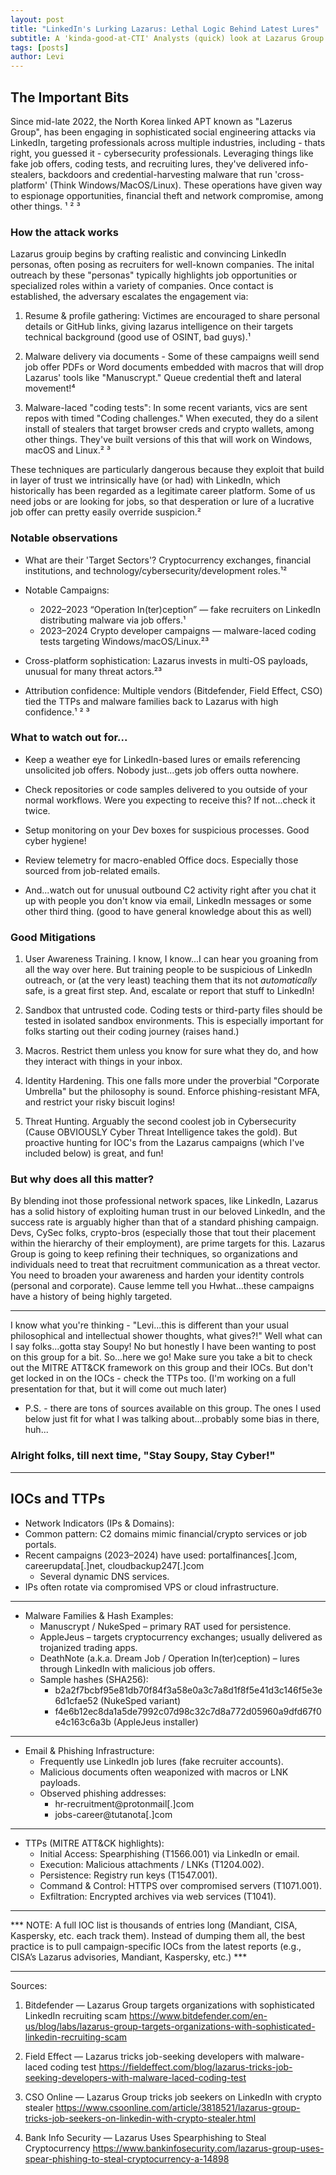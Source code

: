 ```yaml
---
layout: post
title: "LinkedIn's Lurking Lazarus: Lethal Logic Behind Latest Lures"
subtitle: A 'kinda-good-at-CTI' Analysts (quick) look at Lazarus Group
tags: [posts]
author: Levi
---
```


## The Important Bits

Since mid-late 2022, the North Korea linked APT known as "Lazerus Group", has been engaging in sophisticated social engineering attacks via LinkedIn, targeting professionals across multiple industries, including - thats right, you guessed it - cybersecurity professionals. Leveraging things like fake job offers, coding tests, and recruiting lures, they've delivered info-stealers, backdoors and credential-harvesting malware that run 'cross-platform' (Think Windows/MacOS/Linux). These operations have given way to espionage opportunities, financial theft and network compromise, among other things. ¹ ² ³

### How the attack works

Lazarus grouip begins by crafting realistic and convincing LinkedIn personas, often posing as recruiters for well-known companies. The inital outreach by these "personas" typically highlights job opportunities or specialized roles within a variety of companies. Once contact is established, the adversary escalates the engagement via:

1. Resume & profile gathering: Victimes are encouraged to share personal details or GitHub links, giving lazarus intelligence on their targets technical background (good use of OSINT, bad guys).¹

2. Malware delivery via documents - Some of these campaigns weill send job offer PDFs or Word documents embedded with macros that will drop Lazarus' tools like "Manuscrypt." Queue credential theft and lateral movement!⁴

3. Malware-laced "coding tests": In some recent variants, vics are sent repos with timed "Coding challenges." When executed, they do a silent install of stealers that target browser creds and crypto wallets, among other things. They've built versions of this that will work on Windows, macOS and Linux.² ³

These techniques are particularly dangerous because they exploit that build in layer of trust we intrinsically have (or had) with LinkedIn, which historically has been regarded as a legitimate career platform. Some of us need jobs or are looking for jobs, so that desperation or lure of a lucrative job offer can pretty easily override suspicion.²


### Notable observations

- What are their 'Target Sectors'? Cryptocurrency exchanges, financial institutions, and technology/cybersecurity/development roles.¹²

- Notable Campaigns:
  - 2022–2023 “Operation In(ter)ception” — fake recruiters on LinkedIn distributing malware via job offers.¹
  - 2023–2024 Crypto developer campaigns — malware-laced coding tests targeting Windows/macOS/Linux.²³

- Cross-platform sophistication: Lazarus invests in multi-OS payloads, unusual for many threat actors.²³

- Attribution confidence: Multiple vendors (Bitdefender, Field Effect, CSO) tied the TTPs and malware families back to Lazarus with high confidence.¹ ² ³


### What to watch out for...

- Keep a weather eye for LinkedIn-based lures or emails referencing unsolicited job offers. Nobody just...gets job offers outta nowhere.

- Check repositories or code samples delivered to you outside of your normal workflows. Were you expecting to receive this? If not...check it twice.

- Setup monitoring on your Dev boxes for suspicious processes. Good cyber hygiene!

- Review telemetry for macro-enabled Office docs. Especially those sourced from job-related emails.

- And...watch out for unusual outbound C2 activity right after you chat it up with people you don't know via email, LinkedIn messages or some other third thing. (good to have general knowledge about this as well)


### Good Mitigations

1. User Awareness Training. I know, I know...I can hear you groaning from all the way over here. But training people to be suspicious of LinkedIn outreach, or (at the very least) teaching them that its not *automatically* safe, is a great first step. And, escalate or report that stuff to LinkedIn!

2. Sandbox that untrusted code. Coding tests or third-party files should be tested in isolated sandbox environments. This is especially important for folks starting out their coding journey (raises hand.)

3. Macros. Restrict them unless you know for sure what they do, and how they interact with things in your inbox.

4. Identity Hardening. This one falls more under the proverbial "Corporate Umbrella" but the philosophy is sound. Enforce phishing-resistant MFA, and restrict your risky biscuit logins!

5. Threat Hunting. Arguably the second coolest job in Cybersecurity (Cause OBVIOUSLY Cyber Threat Intelligence takes the gold). But proactive hunting for IOC's from the Lazarus campaigns (which I've included below) is great, and fun!


### But why does all this matter?

By blending inot those professional network spaces, like LinkedIn, Lazarus has a solid history of exploiting human trust in our beloved LinkedIn, and the success rate is arguably higher than that of a standard phishing campaign. Devs, CySec folks, crypto-bros (especially those that tout their placement within the hierarchy of their employment), are prime targets for this. Lazarus Group is going to keep refining their techniques, so organizations and individuals need to treat that recruitment communication as a threat vector. You need to broaden your awareness and harden your identity controls (personal and corporate). Cause lemme tell you Hwhat...these campaigns have a history of being highly targeted.

------------------

I know what you're thinking - "Levi...this is different than your usual philosophical and intellectual shower thoughts, what gives?!" Well what can I say folks...gotta stay Soupy! No but honestly I have been wanting to post on this group for a bit. So...here we go! Make sure you take a bit to check out the MITRE ATT&CK framework on this group and their IOCs. But don't get locked in on the IOCs - check the TTPs too. (I'm working on a full presentation for that, but it will come out much later)


- P.S. - there are tons of sources available on this group. The ones I used below just fit for what I was talking about...probably some bias in there, huh...

### Alright folks, till next time, "Stay Soupy, Stay Cyber!"

--------------------

## IOCs and TTPs

-  Network Indicators (IPs & Domains):
  - Common pattern: C2 domains mimic financial/crypto services or job portals.
  - Recent campaigns (2023–2024) have used: portalfinances[.]com, careerupdata[.]net, cloudbackup247[.]com
    - Several dynamic DNS services.
  - IPs often rotate via compromised VPS or cloud infrastructure.

---

- Malware Families & Hash Examples:
  - Manuscrypt / NukeSped – primary RAT used for persistence.
  - AppleJeus – targets cryptocurrency exchanges; usually delivered as trojanized trading apps.
  - DeathNote (a.k.a. Dream Job / Operation In(ter)ception) – lures through LinkedIn with malicious job offers.
  - Sample hashes (SHA256):
    - b2a2f7bcbf95e81db70f84f3a58e0a3c7a8d1f8f5e41d3c146f5e3e6d1cfae52 (NukeSped variant)
    - f4e6b12ec8da1a5de7992c07d98c32c7d8a772d05960a9dfd67f0e4c163c6a3b (AppleJeus installer)

---

- Email & Phishing Infrastructure:
  - Frequently use LinkedIn job lures (fake recruiter accounts).
  - Malicious documents often weaponized with macros or LNK payloads.
  - Observed phishing addresses:
    - hr-recruitment@protonmail[.]com
    - jobs-career@tutanota[.]com

---

- TTPs (MITRE ATT&CK highlights):
  - Initial Access: Spearphishing (T1566.001) via LinkedIn or email.
  - Execution: Malicious attachments / LNKs (T1204.002).
  - Persistence: Registry run keys (T1547.001).
  - Command & Control: HTTPS over compromised servers (T1071.001).
  - Exfiltration: Encrypted archives via web services (T1041).

---

*** NOTE: A full IOC list is thousands of entries long (Mandiant, CISA, Kaspersky, etc. each track them). Instead of dumping them all, the best practice is to pull campaign-specific IOCs from the latest reports (e.g., CISA’s Lazarus advisories, Mandiant, Kaspersky, etc.) ***

---------------------------------------------------------

Sources:
1. Bitdefender — Lazarus Group targets organizations with sophisticated LinkedIn recruiting scam
https://www.bitdefender.com/en-us/blog/labs/lazarus-group-targets-organizations-with-sophisticated-linkedin-recruiting-scam

2. Field Effect — Lazarus tricks job-seeking developers with malware-laced coding test
https://fieldeffect.com/blog/lazarus-tricks-job-seeking-developers-with-malware-laced-coding-test

3. CSO Online — Lazarus Group tricks job seekers on LinkedIn with crypto stealer
https://www.csoonline.com/article/3818521/lazarus-group-tricks-job-seekers-on-linkedin-with-crypto-stealer.html

4. Bank Info Security — Lazarus Uses Spearphishing to Steal Cryptocurrency
https://www.bankinfosecurity.com/lazarus-group-uses-spear-phishing-to-steal-cryptocurrency-a-14898

